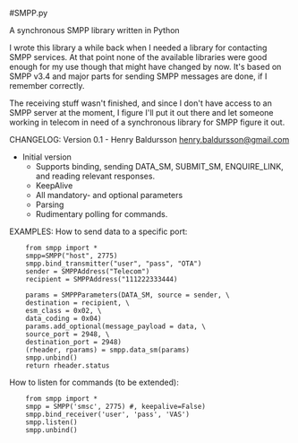#SMPP.py

A synchronous SMPP library written in Python

I wrote this library a while back when I needed a library for contacting SMPP
services. At that point none of the available libraries were good enough for
my use though that might have changed by now. It's based on SMPP v3.4 and
major parts for sending SMPP messages are done, if I remember correctly.

The receiving stuff wasn't finished, and since I don't have access to an SMPP
server at the moment, I figure I'll put it out there and let someone working
in telecom in need of a synchronous library for SMPP figure it out.

CHANGELOG:
Version 0.1 - Henry Baldursson <henry.baldursson@gmail.com>
* Initial version
  * Supports binding, sending DATA_SM, SUBMIT_SM, ENQUIRE_LINK, and reading relevant responses. 
  * KeepAlive
  * All mandatory- and optional parameters
  * Parsing
  * Rudimentary polling for commands.

EXAMPLES:
How to send data to a specific port:
```
	from smpp import *
	smpp=SMPP("host", 2775)
	smpp.bind_transmitter("user", "pass", "OTA")
	sender = SMPPAddress("Telecom")
	recipient = SMPPAddress("111222333444)

	params = SMPPParameters(DATA_SM, source = sender, \
	destination = recipient, \
	esm_class = 0x02, \
	data_coding = 0x04)
	params.add_optional(message_payload = data, \
	source_port = 2948, \
	destination_port = 2948)
	(rheader, rparams) = smpp.data_sm(params)
	smpp.unbind()
	return rheader.status
```

How to listen for commands (to be extended):
```
	from smpp import *
	smpp = SMPP('smsc', 2775) #, keepalive=False)
	smpp.bind_receiver('user', 'pass', 'VAS')
	smpp.listen()
	smpp.unbind()
```

